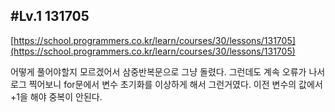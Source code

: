 ## #Lv.1 131705

[https://school.programmers.co.kr/learn/courses/30/lessons/131705](https://school.programmers.co.kr/learn/courses/30/lessons/131705)

어떻게 풀어야할지 모르겠어서 삼중반복문으로 그냥 돌렸다. 그런데도 계속 오류가 나서 로그 찍어보니 for문에서 변수 초기화를 이상하게 해서 그런거였다. 이전 변수의 값에서 +1을 해야 중복이 안된다.
